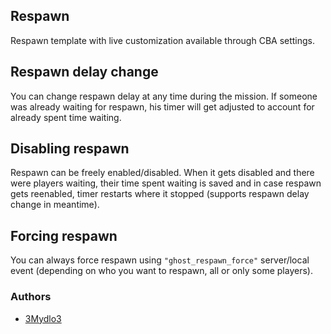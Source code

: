 ## Respawn

Respawn template with live customization available through CBA settings.

## Respawn delay change

You can change respawn delay at any time during the mission. If someone was already waiting for respawn, his timer will get adjusted to account for already spent time waiting.

## Disabling respawn

Respawn can be freely enabled/disabled. When it gets disabled and there were players waiting, their time spent waiting is saved and in case respawn gets reenabled, timer restarts where it stopped (supports respawn delay change in meantime).

## Forcing respawn

You can always force respawn using `"ghost_respawn_force"` server/local event (depending on who you want to respawn, all or only some players).

### Authors

- [3Mydlo3](http://github.com/3Mydlo3)
